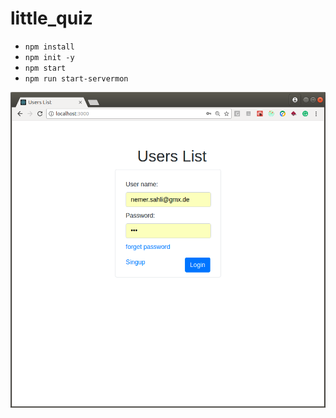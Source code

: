 # little_quiz


- `npm install`
- `npm init -y`
- `npm start`
- `npm run start-servermon`

![Login](https://github.com/NemerSahli/users_list/blob/master/public/images/users-list-login.png)


